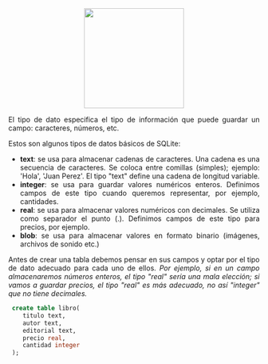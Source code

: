 <div align="justify">

<div align="center">
<img src="https://img2.rtve.es/i/?w=1600&i=1618740837832.jpg" width="200px"/>
</div>

El tipo de dato especifica el tipo de información que puede guardar un campo: caracteres, números, etc.

Estos son algunos tipos de datos básicos de SQLite:
- __text__: se usa para almacenar cadenas de caracteres. Una cadena es una secuencia de caracteres. Se coloca entre comillas (simples); ejemplo: 'Hola', 'Juan Perez'. El tipo "text" define una cadena de longitud variable.
 - __integer__: se usa para guardar valores numéricos enteros. Definimos campos de este tipo cuando queremos representar, por ejemplo, cantidades.
- __real__: se usa para almacenar valores numéricos con decimales. Se utiliza como separador el punto (.). Definimos campos de este tipo para precios, por ejemplo.
- __blob__: se usa para almacenar valores en formato binario (imágenes, archivos de sonido etc.)

Antes de crear una tabla debemos pensar en sus campos y optar por el tipo de dato adecuado para cada uno de ellos.
_Por ejemplo, si en un campo almacenaremos números enteros, el tipo "real" sería una mala elección; si vamos a guardar precios, el tipo "real" es más adecuado, no así "integer" que no tiene decimales._

```sql
 create table libro(
	titulo text,
	autor text,
	editorial text,
	precio real,
	cantidad integer
 );
```

</div>